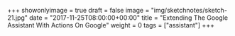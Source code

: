 +++
showonlyimage = true
draft = false
image = "img/sketchnotes/sketch-21.jpg"
date = "2017-11-25T08:00:00+00:00"
title = "Extending The Google Assistant With Actions On Google"
weight = 0
tags = ["assistant"]
+++

